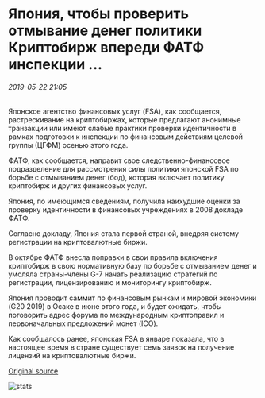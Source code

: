 # Япония, чтобы проверить отмывание денег политики Криптобирж впереди ФАТФ инспекции ...

###### 2019-05-22 21:05

Японское агентство финансовых услуг (FSA), как сообщается, растрескивание на криптобиржах, которые предлагают анонимные транзакции или имеют слабые практики проверки идентичности в рамках подготовки к инспекции по финансовым действиям целевой группы (ЦГФМ) осенью этого года.

ФАТФ, как сообщается, направит свое следственно-финансовое подразделение для рассмотрения силы политики японской FSA по борьбе с отмыванием денег (бод), которая включает политику криптобирж и других финансовых услуг.

Япония, по имеющимся сведениям, получила наихудшие оценки за проверку идентичности в финансовых учреждениях в 2008 докладе ФАТФ.

Согласно докладу, Япония стала первой страной, внедряя систему регистрации на криптовалютные биржи.

В октябре ФАТФ внесла поправки в свои правила включения криптобирж в свою нормативную базу по борьбе с отмыванием денег и умоляла страны-члены G-7 начать реализацию стратегий по регистрации, лицензированию и мониторингу криптобирж.

Япония проводит саммит по финансовым рынкам и мировой экономики (G20 2019) в Осаке в июне этого года, и будет ожидать, чтобы поговорить адрес форума по международным криптоправил и первоначальных предложений монет (ICO).

Как сообщалось ранее, японская FSA в январе показала, что в настоящее время в стране существует семь заявок на получение лицензий на криптовалютные биржи.

[Original source](https://cointelegraph.com/news/japan-to-check-money-laundering-policies-of-crypto-exchanges-ahead-of-fatf-inspection)

![stats](https://c.statcounter.com/11760860/0/a89fa40b/1/ "stats")
